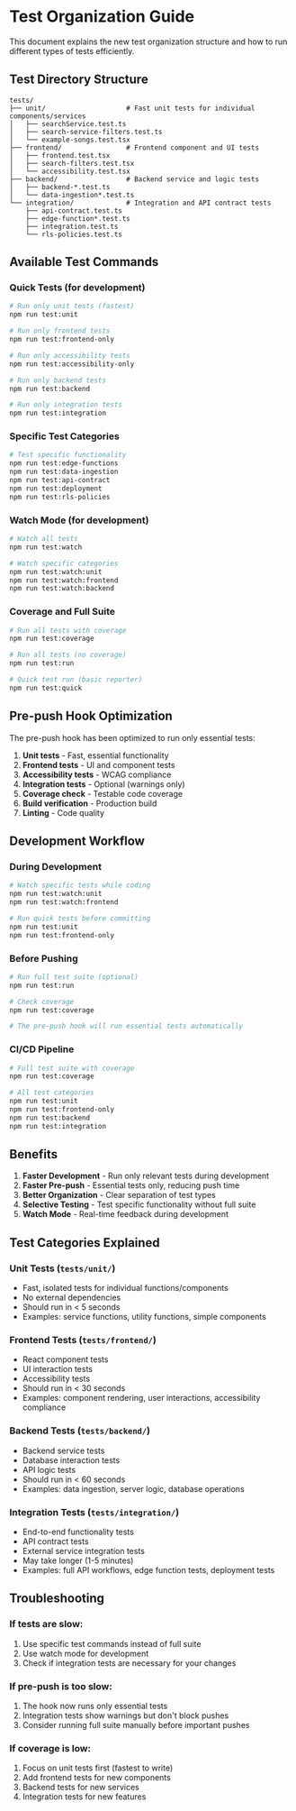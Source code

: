 # Test Organization Guide

This document explains the new test organization structure and how to run different types of tests efficiently.

## Test Directory Structure

```
tests/
├── unit/                    # Fast unit tests for individual components/services
│   ├── searchService.test.ts
│   ├── search-service-filters.test.ts
│   └── example-songs.test.tsx
├── frontend/                # Frontend component and UI tests
│   ├── frontend.test.tsx
│   ├── search-filters.test.tsx
│   └── accessibility.test.tsx
├── backend/                 # Backend service and logic tests
│   ├── backend-*.test.ts
│   └── data-ingestion*.test.ts
└── integration/             # Integration and API contract tests
    ├── api-contract.test.ts
    ├── edge-function*.test.ts
    ├── integration.test.ts
    └── rls-policies.test.ts
```

## Available Test Commands

### Quick Tests (for development)
```bash
# Run only unit tests (fastest)
npm run test:unit

# Run only frontend tests
npm run test:frontend-only

# Run only accessibility tests
npm run test:accessibility-only

# Run only backend tests
npm run test:backend

# Run only integration tests
npm run test:integration
```

### Specific Test Categories
```bash
# Test specific functionality
npm run test:edge-functions
npm run test:data-ingestion
npm run test:api-contract
npm run test:deployment
npm run test:rls-policies
```

### Watch Mode (for development)
```bash
# Watch all tests
npm run test:watch

# Watch specific categories
npm run test:watch:unit
npm run test:watch:frontend
npm run test:watch:backend
```

### Coverage and Full Suite
```bash
# Run all tests with coverage
npm run test:coverage

# Run all tests (no coverage)
npm run test:run

# Quick test run (basic reporter)
npm run test:quick
```

## Pre-push Hook Optimization

The pre-push hook has been optimized to run only essential tests:

1. **Unit tests** - Fast, essential functionality
2. **Frontend tests** - UI and component tests
3. **Accessibility tests** - WCAG compliance
4. **Integration tests** - Optional (warnings only)
5. **Coverage check** - Testable code coverage
6. **Build verification** - Production build
7. **Linting** - Code quality

## Development Workflow

### During Development
```bash
# Watch specific tests while coding
npm run test:watch:unit
npm run test:watch:frontend

# Run quick tests before committing
npm run test:unit
npm run test:frontend-only
```

### Before Pushing
```bash
# Run full test suite (optional)
npm run test:run

# Check coverage
npm run test:coverage

# The pre-push hook will run essential tests automatically
```

### CI/CD Pipeline
```bash
# Full test suite with coverage
npm run test:coverage

# All test categories
npm run test:unit
npm run test:frontend-only
npm run test:backend
npm run test:integration
```

## Benefits

1. **Faster Development** - Run only relevant tests during development
2. **Faster Pre-push** - Essential tests only, reducing push time
3. **Better Organization** - Clear separation of test types
4. **Selective Testing** - Test specific functionality without full suite
5. **Watch Mode** - Real-time feedback during development

## Test Categories Explained

### Unit Tests (`tests/unit/`)
- Fast, isolated tests for individual functions/components
- No external dependencies
- Should run in < 5 seconds
- Examples: service functions, utility functions, simple components

### Frontend Tests (`tests/frontend/`)
- React component tests
- UI interaction tests
- Accessibility tests
- Should run in < 30 seconds
- Examples: component rendering, user interactions, accessibility compliance

### Backend Tests (`tests/backend/`)
- Backend service tests
- Database interaction tests
- API logic tests
- Should run in < 60 seconds
- Examples: data ingestion, server logic, database operations

### Integration Tests (`tests/integration/`)
- End-to-end functionality tests
- API contract tests
- External service integration tests
- May take longer (1-5 minutes)
- Examples: full API workflows, edge function tests, deployment tests

## Troubleshooting

### If tests are slow:
1. Use specific test commands instead of full suite
2. Use watch mode for development
3. Check if integration tests are necessary for your changes

### If pre-push is too slow:
1. The hook now runs only essential tests
2. Integration tests show warnings but don't block pushes
3. Consider running full suite manually before important pushes

### If coverage is low:
1. Focus on unit tests first (fastest to write)
2. Add frontend tests for new components
3. Backend tests for new services
4. Integration tests for new features
